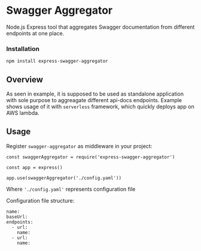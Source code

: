 # Swagger Aggregator

Node.js Express tool that aggregates Swagger documentation from different endpoints at one place.

### Installation

``npm install express-swagger-aggregator``
 
## Overview

As seen in example, it is supposed to be used as standalone application with sole purpose to aggreagate different api-docs endpoints. Example shows usage of it with `serverless` framework, which quickly deploys app on AWS lambda.

## Usage

Register `swagger-aggregator` as middleware in your project:
```
const swaggerAggregator = require('express-swagger-aggregator')

const app = express()

app.use(swaggerAggregator('./config.yaml'))
```
Where `'./config.yaml'` represents configuration file


Configuration file structure:

```
name: 
baseUrl: 
endpoints:
  - url: 
    name: 
  - url: 
    name: 
```


